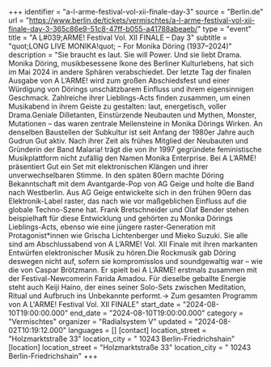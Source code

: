 +++
identifier = "a-l-arme-festival-vol-xii-finale-day-3"
source = "Berlin.de"
url = "https://www.berlin.de/tickets/vermischtes/a-l-arme-festival-vol-xii-finale-day-3-365c86e9-51c8-47ff-b055-a41788abeaeb/"
type = "event"
title = "A L#039;ARME! Festival Vol. XII FINALE – Day 3"
subtitle = "quot;LONG LIVE MONIKA!quot; – For Monika Döring (1937–2024)"
description = "Sie braucht es laut. Sie will Power. Und sie liebt Drama. Monika Döring, musikbesessene Ikone des Berliner Kulturlebens, hat sich im Mai 2024 in andere Sphären verabschiedet. Der letzte Tag der finalen Ausgabe von A L’ARME! wird zum großen Abschiedsfest und einer Würdigung von Dörings unschätzbarem Einfluss und ihrem eigensinnigen Geschmack. Zahlreiche ihrer Lieblings-Acts finden zusammen, um einen Musikabend in ihrem Geiste zu gestalten: laut, energetisch, voller Drama.Geniale Dilletanten, Einstürzende Neubauten und Mythen, Monster, Mutationen – das waren zentrale Meilensteine in Monika Dörings Wirken. An denselben Baustellen der Subkultur ist seit Anfang der 1980er Jahre auch Gudrun Gut aktiv. Nach ihrer Zeit als frühes Mitglied der Neubauten und Gründerin der Band Malaria! trägt die von ihr 1997 gegründete feministische Musikplattform nicht zufällig den Namen Monika Enterprise. Bei A L’ARME! präsentiert Gut ein Set mit elektronischen Klängen und ihrer unverwechselbaren Stimme. In den späten 80ern machte Döring Bekanntschaft mit dem Avantgarde-Pop von AG Geige und holte die Band nach Westberlin. Aus AG Geige entwickelte sich in den frühen 90ern das Elektronik-Label raster, das nach wie vor maßgeblichen Einfluss auf die globale Techno-Szene hat. Frank Bretschneider und Olaf Bender stehen beispielhaft für diese Entwicklung und gehörten zu Monika Dörings Lieblings-Acts, ebenso wie eine jüngere raster-Generation mit Protagonist*innen wie Grischa Lichtenberger und Mieko Suzuki. Sie alle sind am Abschlussabend von A L’ARME! Vol. XII Finale mit ihren markanten Entwürfen elektronischer Musik zu hören.Die Rockmusik gab Döring deswegen nicht auf, sofern sie kompromisslos und soundgewaltig war – wie die von Caspar Brötzmann. Er spielt bei A L’ARME! erstmals zusammen mit der Festival-Newcomerin Farida Amadou. Für dieselbe geballte Energie steht auch Keiji Haino, der eines seiner Solo-Sets zwischen Meditation, Ritual und Aufbruch ins Unbekannte performt.→ Zum gesamten Programm von A L'ARME! Festival Vol. XII FINALE"
start_date = "2024-08-10T19:00:00.000"
end_date = "2024-08-10T19:00:00.000"
category = "Vermischtes"
organizer = "Radialsystem V"
updated = "2024-08-02T10:19:12.000"
languages = []
[contact]
location_street = "Holzmarktstraße 33"
location_city = " 10243 Berlin-Friedrichshain"
[location]
location_street = "Holzmarktstraße 33"
location_city = " 10243 Berlin-Friedrichshain"
+++